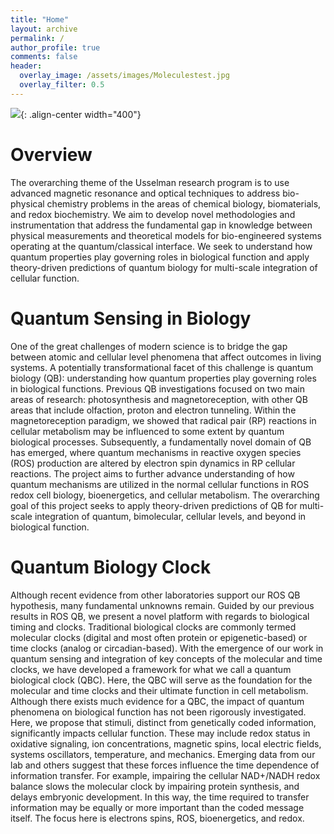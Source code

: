 ```yaml
---
title: "Home"
layout: archive
permalink: /
author_profile: true
comments: false
header:
  overlay_image: /assets/images/Moleculestest.jpg
  overlay_filter: 0.5      
---
```

![](assets/images/Dallepicture.png){: .align-center width="400"}

# Overview
  The overarching theme of the Usselman research program is to use advanced magnetic resonance and optical techniques to address bio-physical chemistry problems in the areas of chemical biology, biomaterials, and redox biochemistry. We aim to develop novel methodologies and instrumentation that address the fundamental gap in knowledge between physical measurements and theoretical models for bio-engineered systems operating at the quantum/classical interface. We seek to understand how quantum properties play governing roles in biological function and apply theory-driven predictions of quantum biology for multi-scale integration of cellular function.

# Quantum Sensing in Biology

  One of the great challenges of modern science is to bridge the gap between atomic and cellular level phenomena that affect outcomes in living systems.  A potentially transformational facet of this challenge is quantum biology (QB): understanding how quantum properties play governing roles in biological functions.  Previous QB investigations focused on two main areas of research: photosynthesis and magnetoreception, with other QB areas that include olfaction, proton and electron tunneling.  Within the magnetoreception paradigm, we showed that radical pair (RP) reactions in cellular metabolism may be influenced to some extent by quantum biological processes.  Subsequently, a fundamentally novel domain of QB has emerged, where quantum mechanisms in reactive oxygen species (ROS) production are altered by electron spin dynamics in RP cellular reactions.  The project aims to further advance understanding of how quantum mechanisms are utilized in the normal cellular functions in ROS redox cell biology, bioenergetics, and cellular metabolism.  The overarching goal of this project seeks to apply theory-driven predictions of QB for multi-scale integration of quantum, bimolecular, cellular levels, and beyond in biological function.

# Quantum Biology Clock

  Although recent evidence from other laboratories support our ROS QB hypothesis, many fundamental unknowns remain.  Guided by our previous results in ROS QB, we present a novel platform with regards to biological timing and clocks.  Traditional biological clocks are commonly termed molecular clocks (digital and most often protein or epigenetic-based) or time clocks (analog or circadian-based). With the emergence of our work in quantum sensing and integration of key concepts of the molecular and time clocks, we have developed a framework for what we call a quantum biological clock (QBC).  Here, the QBC will serve as the foundation for the molecular and time clocks and their ultimate function in cell metabolism. Although there exists much evidence for a QBC, the impact of quantum phenomena on biological function has not been rigorously investigated.  Here, we propose that stimuli, distinct from genetically coded information, significantly impacts cellular function. These may include redox status in oxidative signaling, ion concentrations, magnetic spins, local electric fields, systems oscillators, temperature, and mechanics.  Emerging data from our lab and others suggest that these forces influence the time dependence of information transfer. For example, impairing the cellular NAD+/NADH redox balance slows the molecular clock by impairing protein synthesis, and delays embryonic development.  In this way, the time required to transfer information may be equally or more important than the coded message itself.  The focus here is electrons spins, ROS, bioenergetics, and redox. 
